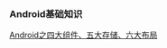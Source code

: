 ### Android基础知识
[Android之四大组件、五大存储、六大布局](https://blog.csdn.net/shenggaofei/article/details/52450668)  
